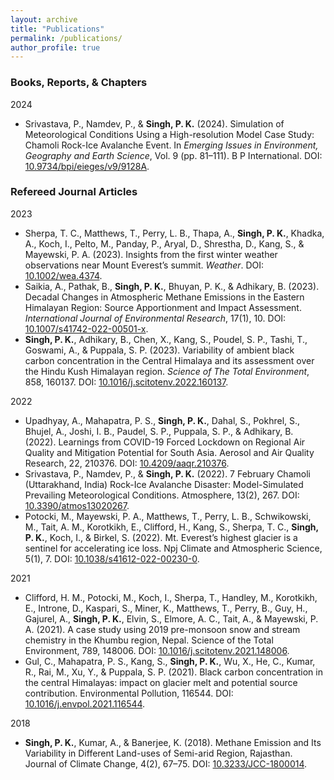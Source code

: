 ```yaml
---
layout: archive
title: "Publications"
permalink: /publications/
author_profile: true
---
```



<h3>Books, Reports, & Chapters</h3>

2024
<ul>
<li>Srivastava, P., Namdev, P., & <b>Singh, P. K.</b> (2024). Simulation of Meteorological Conditions Using a High-resolution Model Case Study: Chamoli Rock-Ice Avalanche Event. In <i>Emerging Issues in Environment, Geography and Earth Science</i>, Vol. 9 (pp. 81–111). B P International. DOI: <a href="https://doi.org/10.9734/bpi/eieges/v9/9128A" target="_blank">10.9734/bpi/eieges/v9/9128A</a>.</li>
</ul>

<h3>Refereed Journal Articles</h3>

2023
<ul>
<li>Sherpa, T. C., Matthews, T., Perry, L. B., Thapa, A., <b>Singh, P. K.</b>, Khadka, A., Koch, I., Pelto, M., Panday, P., Aryal, D., Shrestha, D., Kang, S., & Mayewski, P. A. (2023). Insights from the first winter weather observations near Mount Everest’s summit. <i>Weather</i>. DOI: <a href="https://doi.org/10.1002/wea.4374" target="_blank">10.1002/wea.4374</a>.</li>
<li>Saikia, A., Pathak, B., <b>Singh, P. K.</b>, Bhuyan, P. K., & Adhikary, B. (2023). Decadal Changes in Atmospheric Methane Emissions in the Eastern Himalayan Region: Source Apportionment and Impact Assessment. <i>International Journal of Environmental Research</i>, 17(1), 10. DOI: <a href="http://doi.org/10.1007/s41742-022-00501-x" target="_blank">10.1007/s41742-022-00501-x</a>.</li>
<li><b>Singh, P. K.</b>, Adhikary, B., Chen, X., Kang, S., Poudel, S. P., Tashi, T., Goswami, A., & Puppala, S. P. (2023). Variability of ambient black carbon concentration in the Central Himalaya and its assessment over the Hindu Kush Himalayan region. <i>Science of The Total Environment</i>, 858, 160137. DOI: <a href="https://doi.org/10.1016/j.scitotenv.2022.160137" target="_blank">10.1016/j.scitotenv.2022.160137</a>.</li>
</ul>
 
​2022
<ul>
<li>Upadhyay, A., Mahapatra, P. S., <b>Singh, P. K.</b>, Dahal, S., Pokhrel, S., Bhujel, A., Joshi, I. B., Paudel, S. P., Puppala, S. P., & Adhikary, B. (2022). Learnings from COVID-19 Forced Lockdown on Regional Air Quality and Mitigation Potential for South Asia. Aerosol and Air Quality Research, 22, 210376. DOI: <a href="https://doi.org/10.4209/aaqr.210376" target="_blank">10.4209/aaqr.210376</a>.</li>
<li>Srivastava, P., Namdev, P., & <b>Singh, P. K.</b> (2022). 7 February Chamoli (Uttarakhand, India) Rock-Ice Avalanche Disaster: Model-Simulated Prevailing Meteorological Conditions. Atmosphere, 13(2), 267. DOI: <a href="https://www.mdpi.com/2073-4433/13/2/267" target="_blank"> 10.3390/atmos13020267</a>.</li>
<li>Potocki, M., Mayewski, P. A., Matthews, T., Perry, L. B., Schwikowski, M., Tait, A. M., Korotkikh, E., Clifford, H., Kang, S., Sherpa, T. C., <b>Singh, P. K.</b>, Koch, I., & Birkel, S. (2022). Mt. Everest’s highest glacier is a sentinel for accelerating ice loss. Npj Climate and Atmospheric Science, 5(1), 7. DOI: <a href="https://www.nature.com/articles/s41612-022-00230-0" target="_blank">10.1038/s41612-022-00230-0</a>.</li>
</ul>
​
​2021
<ul>
<li>Clifford, H. M., Potocki, M., Koch, I., Sherpa, T., Handley, M., Korotkikh, E., Introne, D., Kaspari, S., Miner, K., Matthews, T., Perry, B., Guy, H., Gajurel, A., <b>Singh, P. K.</b>, Elvin, S., Elmore, A. C., Tait, A., & Mayewski, P. A. (2021). A case study using 2019 pre-monsoon snow and stream chemistry in the Khumbu region, Nepal. Science of the Total Environment, 789, 148006. DOI: <a href="https://linkinghub.elsevier.com/retrieve/pii/S0048969721030771" target="_blank">10.1016/j.scitotenv.2021.148006</a>.</li>
<li>Gul, C., Mahapatra, P. S., Kang, S., <b>Singh, P. K.</b>, Wu, X., He, C., Kumar, R., Rai, M., Xu, Y., & Puppala, S. P. (2021). Black carbon concentration in the central Himalayas: impact on glacier melt and potential source contribution. Environmental Pollution, 116544. DOI: <a href="https://linkinghub.elsevier.com/retrieve/pii/S0269749121001226" target="_blank">10.1016/j.envpol.2021.116544</a>.</li>
</ul>
 
​2018
<ul>
<li><b>Singh, P. K.</b>, Kumar, A., & Banerjee, K. (2018). Methane Emission and Its Variability in Different Land-uses of Semi-arid Region, Rajasthan. Journal of Climate Change, 4(2), 67–75.​ DOI: <a href="https://content.iospress.com/articles/journal-of-climate-change/jcc180014" target="_blank">10.3233/JCC-1800014</a>.</li>
</ul>


​
